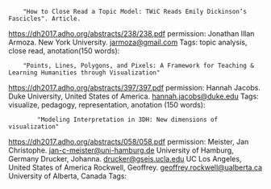 		"How to Close Read a Topic Model: TWiC Reads Emily Dickinson’s Fascicles". Article.
https://dh2017.adho.org/abstracts/238/238.pdf
permission:
Jonathan Illan Armoza. New York University. jarmoza@gmail.com
Tags: topic analysis, close read,
			anotation(150 words):

		"Points, Lines, Polygons, and Pixels: A Framework for Teaching & Learning Humanities through Visualization"
https://dh2017.adho.org/abstracts/397/397.pdf
permission:
Hannah Jacobs. Duke University, United States of America. hannah.jacobs@duke.edu
Tags: visualize, pedagogy, representation,
			anotation (150 words):
			
			"Modeling Interpretation in 3DH: New dimensions of visualization"
https://dh2017.adho.org/abstracts/058/058.pdf
permission:
Meister, Jan Christophe. jan-c-meister@uni-hamburg.de University of Hamburg, Germany
Drucker, Johanna. drucker@gseis.ucla.edu UC Los Angeles, United States of America
Rockwell, Geoffrey. geoffrey.rockwell@ualberta.ca University of Alberta, Canada
Tags: 
      
      
      
			
